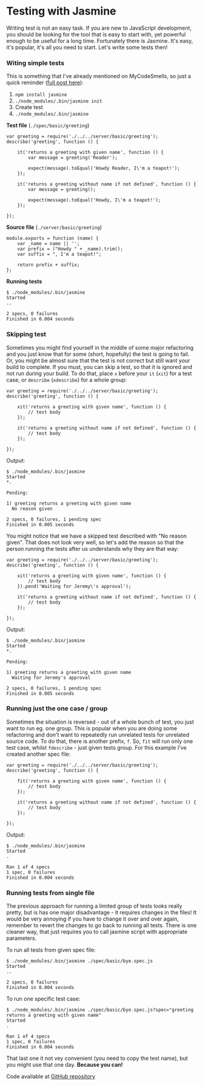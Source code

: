 # Testing with Jasmine

Writing test is not an easy task. If you are new to JavaScript development, you should be looking for the tool that is easy to start with, yet powerful enough to be useful for a long time. Fortunately there is Jasmine. It's easy, it's popular, it's all you need to start. Let's write some tests then!

### Witing simple tests

This is something that I've already mentioned on MyCodeSmells, so just a quick reminder ([full post here](http://mycodesmells.com/post/simple-nodejs-example-with-tdd/)):
 
 1. `npm install jasmine`
 2. `./node_modules/.bin/jasmine init`
 3. Create test
 4. `./node_modules/.bin/jasmine`
 
**Test file** (`./spec/basic/greeting`)

    var greeting = require('./../../server/basic/greeting');
    describe('greeting', function () {
    
        it('returns a greeting with given name', function () {
            var message = greeting('Reader');
    
            expect(message).toEqual('Howdy Reader, I\'m a teapot!');
        });
    
        it('returns a greeting without name if not defined', function () {
            var message = greeting();
    
            expect(message).toEqual('Howdy, I\'m a teapot!');
        });
    
    });
    
**Source file** (`./server/basic/greeting`)

    module.exports = function (name) {
        var _name = name || '';
        var prefix = ("Howdy " + _name).trim();
        var suffix = ", I'm a teapot!";
    
        return prefix + suffix;
    };
    
**Running tests**

    $ ./node_modules/.bin/jasmine 
    Started
    ..
    
    2 specs, 0 failures
    Finished in 0.004 seconds

### Skipping test

Sometimes you might find yourself in the middle of some major refactoring and you just know that for some (short, hopefully) the test is going to fail. Or, you might be almost sure that the test is not correct but still want your build to complete. If you must, you can skip a test, so that it is ignored and not run during your build. To do that, place `x` before your `it` (`xit`) for a test case, or `describe` (`xdescribe`) for a whole group:

    var greeting = require('./../../server/basic/greeting'); 
    describe('greeting', function () {
    
        xit('returns a greeting with given name', function () {
            // test body
        });
    
        it('returns a greeting without name if not defined', function () {
            // test body
        });
    
    });
    
Output:

    $ ./node_modules/.bin/jasmine
    Started
    *.
    
    Pending:
    
    1) greeting returns a greeting with given name
      No reason given
    
    2 specs, 0 failures, 1 pending spec
    Finished in 0.005 seconds
    
You might notice that we have a skipped test described with "No reason given". That does not look very well, so let's add the reason so that the person running the tests after us understands why they are that way:

    var greeting = require('./../../server/basic/greeting');
    describe('greeting', function () {
    
        xit('returns a greeting with given name', function () {
            // test body
        }).pend('Waiting for Jeremy\'s approval');
    
        it('returns a greeting without name if not defined', function () {
            // test body
        });
    
    });

Output:

    $ ./node_modules/.bin/jasmine
    Started
    *.
    
    Pending:
    
    1) greeting returns a greeting with given name
      Waiting for Jeremy's approval
    
    2 specs, 0 failures, 1 pending spec
    Finished in 0.005 seconds
    
### Running just the one case / group

Sometimes the situation is reversed - out of a whole bunch of test, you just want to run eg. one group. This is popular when you are doing some refactoring and don't want to repeatedly run unrelated tests for unrelated source code. To do that, there is another prefix, `f`. So, `fit` will run only one test case, whilst `fdescribe` - just given tests group. For this example I've created another spec file:

    var greeting = require('./../../server/basic/greeting');
    describe('greeting', function () {
    
        fit('returns a greeting with given name', function () {
            // test body
        });
    
        it('returns a greeting without name if not defined', function () {
            // test body
        });
    
    });
    
Output:

    $ ./node_modules/.bin/jasmine
    Started
    .
    
    Ran 1 of 4 specs
    1 spec, 0 failures
    Finished in 0.004 seconds

### Running tests from single file

The previous approach for running a limited group of tests looks really pretty, but is has one major disadvantage - it requires changes in the files! It would be very annoying if you have to change it over and over again, remember to revert the changes to go back to running all tests. There is one cleaner way, that just requires you to call jasmine script with appropriate parameters.

To run all tests from given spec file:

    $ ./node_modules/.bin/jasmine ./spec/basic/bye.spec.js
    Started
    ..
    
    2 specs, 0 failures
    Finished in 0.004 seconds

To run one specific test case:

    $ ./node_modules/.bin/jasmine ./spec/basic/bye.spec.js?spec="greeting returns a greeting with given name"
    Started
    .
    
    Ran 1 of 4 specs
    1 spec, 0 failures
    Finished in 0.004 seconds

That last one it not vey convenient (you need to copy the test name), but you might use that one day. **Because you can!**

Code available at [GitHub repository](https://github.com/mycodesmells/jasmine-tutorial)
